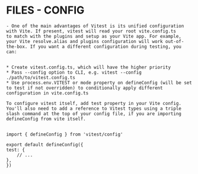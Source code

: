 
# FILES - CONFIG

    - One of the main advantages of Vitest is its unified configuration with Vite. If present, vitest will read your root vite.config.ts 
    to match with the plugins and setup as your Vite app. For example, your Vite resolve.alias and plugins configuration will work out-of-the-box. If you want a different configuration during testing, you can:


    * Create vitest.config.ts, which will have the higher priority
    * Pass --config option to CLI, e.g. vitest --config ./path/to/vitest.config.ts
    * Use process.env.VITEST or mode property on defineConfig (will be set to test if not overridden) to conditionally apply different      configuration in vite.config.ts
    
    To configure vitest itself, add test property in your Vite config. You'll also need to add a reference to Vitest types using a triple slash command at the top of your config file, if you are importing defineConfig from vite itself.


    import { defineConfig } from 'vitest/config'

    export default defineConfig({
    test: {
        // ...
    },
    })

    
